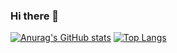 ### Hi there 👋


[![Anurag's GitHub stats](https://github-readme-stats.vercel.app/api?username=Thiago-Marquet)](https://github.com/anuraghazra/github-readme-stats)
[![Top Langs](https://github-readme-stats.vercel.app/api/top-langs/?username=Thiago-Marquet)](https://github.com/anuraghazra/github-readme-stats)

